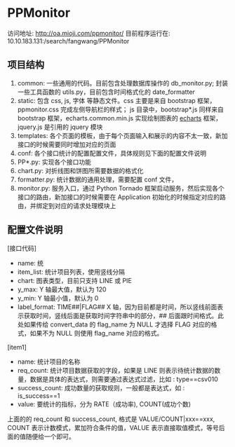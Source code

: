 PPMonitor
=========

访问地址: http://oa.mioji.com/ppmonitor/
目前程序运行在: 10.10.183.131:/search/fangwang/PPMonitor

项目结构
--------

1.	common: 一些通用的代码。目前包含处理数据库操作的 db\_monitor.py; 封装一些工具函数的 utils.py，目前包含时间格式化的 date\_formatter
2.	static: 包含 css, js, 字体 等静态文件。css 主要是来自 bootstrap 框架，ppmonitor.css 完成左侧导航栏的样式； js 目录中，bootstrap*.js 同样来自 bootstrap 框架，echarts.common.min.js 实现绘制图表的 [echarts](http://echarts.baidu.com/) 框架，jquery.js 是引用的 jquery 模块
3.	templates: 各个页面的模板，由于每个页面输入和展示的内容不太一致，新加接口的时候需要同时增加对应的页面
4.	conf: 各个接口统计的配置配置文件，具体规则见下面的配置文件说明
5.	PP*.py: 实现各个接口功能
6.	chart.py: 对折线图和饼图所需要数据的格式化
7.	formatter.py: 统计数据的通用处理，需要配置 conf 文件，
8.	monitor.py: 服务入口，通过 Python Tornado 框架启动服务，然后实现各个接口的路由，新加接口的时候需要在 Application 初始化的时候指定对应的路由，并绑定到对应的请求处理模块上

配置文件说明
------------

[接口代码]

-	name: 统
-	item\_list: 统计项目列表，使用竖线分隔
-	chart: 图表类型，目前只支持 LINE 或 PIE
-	y\_max: Y 轴最大值，默认为 120
-	y\_min: Y 轴最小值，默认为 0
-	label_format: TIME##|FLAG## X 轴，因为目前都是时间，所以竖线前面表示获取时间，竖线后面是获取时间字符串中的部分，## 后面跟时间格式。此处如果传给 convert_data 的 flag\_name 为 NULL 才选择 FLAG 对应的格式，如果不为 NULL 则使用 flag\_name 对应的格式。

[item1]

-	name: 统计项目的名称
-	req\_count: 统计项目数据获取的字段，如果是 LINE 则表示待统计数据的数量，数据是具体的表达式，则需要通过表达式过滤，比如 : type==csv010
-	success\_count: 成功数量的获取规则，一般都是表达式，如 : is\_success==1
-	value: 要统计的指标，分为 RATE（成功率), COUNT(成功个数)

上面的的 req\_count 和 success\_count, 格式是 VALUE/COUNT|xxx==xxx, COUNT 表示计数模式，累加符合条件的值，VALUE 表示直接取值模式，等号后面的值随便给一个即可。
